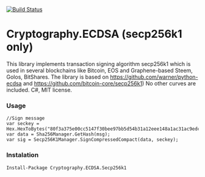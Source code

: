 [![Build Status](https://travis-ci.org/Chainers/Cryptography.ECDSA.svg?branch=master)](https://travis-ci.org/Chainers/Cryptography.ECDSA)

# Cryptography.ECDSA (secp256k1 only)

This library implements transaction signing algorithm secp256k1 which is used in several blockchains like Bitcoin, EOS and Graphene-based Steem, Golos, BitShares. The library is based on https://github.com/warner/python-ecdsa and https://github.com/bitcoin-core/secp256k1)
No other curves are included.
C#, MIT license.

### Usage
```
//Sign message
var seckey = Hex.HexToBytes("80f3a375e00cc5147f30bee97bb5d54b31a12eee148a1ac31ac9edc4ecd13bc1f80cc8148e");
var data = Sha256Manager.GetHash(msg);
var sig = Secp256K1Manager.SignCompressedCompact(data, seckey);
```

### Instalation
```
Install-Package Cryptography.ECDSA.Secp256k1
```
